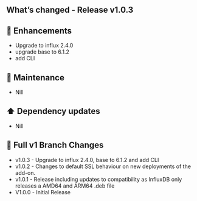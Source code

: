## What’s changed - Release v1.0.3

## 🚀 Enhancements

- Upgrade to influx 2.4.0
- upgrade base to 6.1.2
- add CLI

## 🧰 Maintenance

- Nill

## ⬆️ Dependency updates

- Nill

## 📖 Full v1 Branch Changes

- v1.0.3 - Upgrade to influx 2.4.0, base to 6.1.2 and add CLI
- v1.0.2 - Changes to default SSL behaviour on new deployments of the add-on.
- v1.0.1 - Release including updates to compatibility as InfluxDB only releases a AMD64 and ARM64 .deb file
- V1.0.0 - Initial Release
